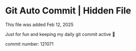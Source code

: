# Git Auto Commit | Hidden File

This file was added Feb 12, 2025

Just for fun and keeping my daily git commit active 🤪

commit number: 121071
